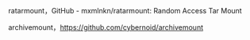 ratarmount，GitHub - mxmlnkn/ratarmount: Random Access Tar Mount

archivemount，https://github.com/cybernoid/archivemount